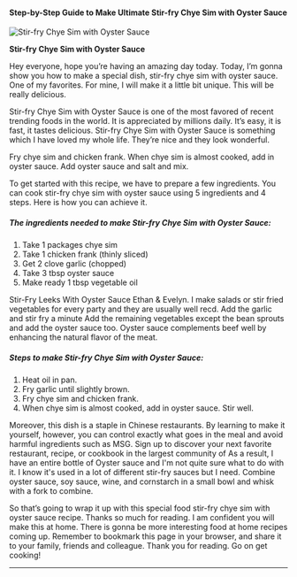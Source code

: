             

#### Step-by-Step Guide to Make Ultimate Stir-fry Chye Sim with Oyster Sauce

![Stir-fry Chye Sim with Oyster Sauce](https://img-global.cpcdn.com/recipes/6174759176896512/751x532cq70/stir-fry-chye-sim-with-oyster-sauce-recipe-main-photo.jpg)

**Stir-fry Chye Sim with Oyster Sauce**

Hey everyone, hope you’re having an amazing day today. Today, I’m gonna show you how to make a special dish, stir-fry chye sim with oyster sauce. One of my favorites. For mine, I will make it a little bit unique. This will be really delicious.

Stir-fry Chye Sim with Oyster Sauce is one of the most favored of recent trending foods in the world. It is appreciated by millions daily. It’s easy, it is fast, it tastes delicious. Stir-fry Chye Sim with Oyster Sauce is something which I have loved my whole life. They’re nice and they look wonderful.

Fry chye sim and chicken frank. When chye sim is almost cooked, add in oyster sauce. Add oyster sauce and salt and mix.

To get started with this recipe, we have to prepare a few ingredients. You can cook stir-fry chye sim with oyster sauce using 5 ingredients and 4 steps. Here is how you can achieve it.

##### The ingredients needed to make Stir-fry Chye Sim with Oyster Sauce:

1.  Take 1 packages chye sim
2.  Take 1 chicken frank (thinly sliced)
3.  Get 2 clove garlic (chopped)
4.  Take 3 tbsp oyster sauce
5.  Make ready 1 tbsp vegetable oil

Stir-Fry Leeks With Oyster Sauce Ethan & Evelyn. I make salads or stir fried vegetables for every party and they are usually well recd. Add the garlic and stir fry a minute Add the remaining vegetables except the bean sprouts and add the oyster sauce too. Oyster sauce complements beef well by enhancing the natural flavor of the meat.

##### Steps to make Stir-fry Chye Sim with Oyster Sauce:

1.  Heat oil in pan.
2.  Fry garlic until slightly brown.
3.  Fry chye sim and chicken frank.
4.  When chye sim is almost cooked, add in oyster sauce. Stir well.

Moreover, this dish is a staple in Chinese restaurants. By learning to make it yourself, however, you can control exactly what goes in the meal and avoid harmful ingredients such as MSG. Sign up to discover your next favorite restaurant, recipe, or cookbook in the largest community of As a result, I have an entire bottle of Oyster sauce and I'm not quite sure what to do with it. I know it's used in a lot of different stir-fry sauces but I need. Combine oyster sauce, soy sauce, wine, and cornstarch in a small bowl and whisk with a fork to combine.

So that’s going to wrap it up with this special food stir-fry chye sim with oyster sauce recipe. Thanks so much for reading. I am confident you will make this at home. There is gonna be more interesting food at home recipes coming up. Remember to bookmark this page in your browser, and share it to your family, friends and colleague. Thank you for reading. Go on get cooking!

* * *